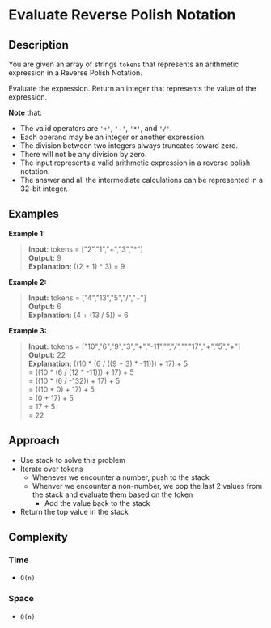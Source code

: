 # Evaluate Reverse Polish Notation
## Description
You are given an array of strings `tokens` that represents an arithmetic expression in a Reverse Polish Notation.

Evaluate the expression. Return an integer that represents the value of the expression.

**Note** that:

- The valid operators are `'+'`, `'-'`, `'*'`, and `'/'`.
- Each operand may be an integer or another expression.
- The division between two integers always truncates toward zero.
- There will not be any division by zero.
- The input represents a valid arithmetic expression in a reverse polish notation.
- The answer and all the intermediate calculations can be represented in a 32-bit integer.

## Examples
**Example 1:**
> **Input**: tokens = ["2","1","+","3","*"]  
**Output:** 9  
**Explanation:** ((2 + 1) * 3) = 9

**Example 2:**
> **Input:** tokens = ["4","13","5","/","+"]  
**Output:** 6  
**Explanation:** (4 + (13 / 5)) = 6

**Example 3:**
> **Input:** tokens = ["10","6","9","3","+","-11","*","/","*","17","+","5","+"]  
**Output:** 22  
**Explanation:** ((10 * (6 / ((9 + 3) * -11))) + 17) + 5  
= ((10 * (6 / (12 * -11))) + 17) + 5  
= ((10 * (6 / -132)) + 17) + 5  
= ((10 * 0) + 17) + 5  
= (0 + 17) + 5  
= 17 + 5  
= 22

## Approach
- Use stack to solve this problem
- Iterate over tokens
  + Whenever we encounter a number, push to the stack
  + Whenver we encounter a non-number, we pop the last 2 values from the stack and evaluate them based on the token
    + Add the value back to the stack
- Return the top value in the stack

## Complexity
### Time
- `O(n)`

### Space
- `O(n)`